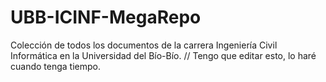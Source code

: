 # UBB-ICINF-MegaRepo
Colección de todos los documentos de la carrera Ingeniería Civil Informática en la Universidad del Bío-Bío.
// Tengo que editar esto, lo haré cuando tenga tiempo.
